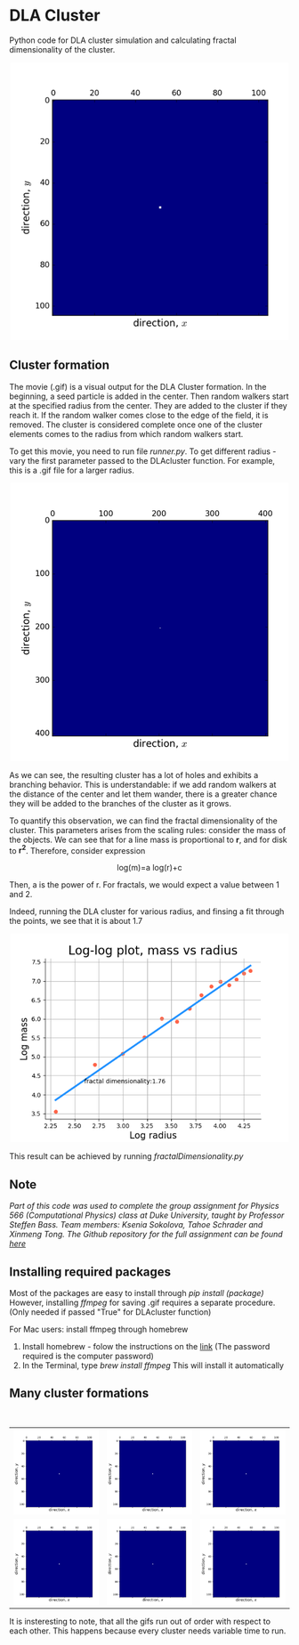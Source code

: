 # DLA Cluster
Python code for DLA cluster simulation and calculating fractal dimensionality of the cluster. 

<p align="center">
  <img src="/sampleImages/movie.gif" width="500">
</p>

## Cluster formation 
The movie (.gif) is a visual output for the DLA Cluster formation. In the beginning, a seed particle is added in the center. Then random walkers start at the specified radius from the center. They are added to the cluster if they reach it. If the random walker comes close to the edge of the field, it is removed. The cluster is considered complete once one of the cluster elements comes to the radius from which random walkers start.

To get this movie, you need to run file *runner.py*. To get different radius - vary the first parameter passed to the DLAcluster function. For example, this is a .gif file for a larger radius.

<p align="center">
  <img src="/sampleImages/movie_small.gif" width="500">
</p>


As we can see, the resulting cluster has a lot of holes and exhibits a branching behavior. This is understandable: if we add random walkers at the distance of the center and let them wander, there is a greater chance they will be added to the branches of the cluster as it grows.

 To quantify this observation, we can find the fractal dimensionality of the cluster. This parameters arises from the scaling rules: consider the mass of the objects. We can see that for a line mass is proportional to **r**, and for disk to **r<sup>2</sup>**. Therefore, consider expression 
 
<p align="center"> 
  log(m)=a log(r)+c 
</p>

Then, a is the power of r. For fractals, we would expect a value between 1 and 2. 

Indeed, running the DLA cluster for various radius, and finsing a fit through the points, we see that it is about 1.7
<p align="center">
  <img src="/sampleImages/fractalDim.png" width="500">
</p>


This result can be achieved by running *fractalDimensionality.py*

## Note
*Part of this code was used to complete the group assignment for Physics 566 (Computational Physics) class at Duke University, taught by Professor Steffen Bass. Team members: Ksenia Sokolova, Tahoe Schrader and Xinmeng Tong. The Github repository for the full assignment can be found [here](https://github.com/tahoeschrader/PHYS566_group4_project-1a_walk-diffusion-cluster)*

## Installing required packages
Most of the packages are easy to install through *pip install (package)*
However, installing *ffmpeg* for saving .gif requires a separate procedure. (Only needed if passed "True" for DLAcluster function)

For Mac users: install ffmpeg through homebrew
1. Install homebrew - folow the instructions on the [link](https://brew.sh)
(The password required is the computer password)
2. In the Terminal, type 
*brew install ffmpeg*
This will install it automatically

## Many cluster formations

<center><table>
<tr><td><img src="/sampleImages/movie1.gif" width=250></td>
<td><img src="/sampleImages/movie2.gif" width=250></td>
<td><img src="/sampleImages/movie3.gif" width=250></td>
<br>
<tr><td><img src="/sampleImages/movie4.gif" width=250></td>
<td><img src="/sampleImages/movie5.gif" width=250></td>
<td><img src="/sampleImages/movie6.gif" width=250></td>
</table></center>

It is insteresting to note, that all the gifs run out of order with respect to each other. This happens because every cluster needs variable time to run. 




